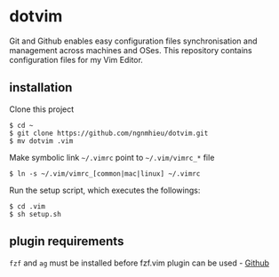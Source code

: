dotvim
======
Git and Github enables easy configuration files synchronisation and management across machines and OSes.
This repository contains configuration files for my Vim Editor.

installation
------------

Clone this project
```
$ cd ~
$ git clone https://github.com/ngnmhieu/dotvim.git
$ mv dotvim .vim
```

Make symbolic link `~/.vimrc` point to `~/.vim/vimrc_*` file
```
$ ln -s ~/.vim/vimrc_[common|mac|linux] ~/.vimrc
```

Run the setup script, which executes the followings:
```
$ cd .vim
$ sh setup.sh
```

plugin requirements
-------------------

`fzf` and `ag` must be installed before fzf.vim plugin can be used  - [Github](https://github.com/junegunn/fzf)
